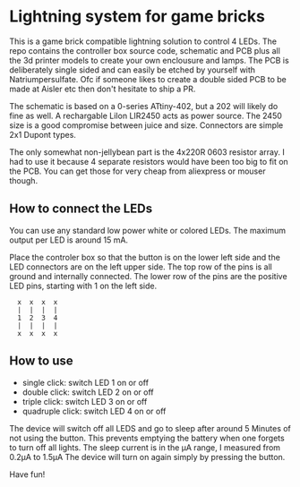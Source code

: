 # Lightning system for game bricks

This is a game brick compatible lightning solution to control 4 LEDs.
The repo contains the controller box source code, schematic and PCB plus all the 3d printer models to create your own enclousure and lamps.
The PCB is deliberately single sided and can easily be etched by yourself with Natriumpersulfate.
Ofc if someone likes to create a double sided PCB to be made at Aisler etc then don't hesitate to ship a PR.

The schematic is based on a 0-series ATtiny-402, but a 202 will likely do fine as well.
A rechargable LiIon LIR2450 acts as power source.
The 2450 size is a good compromise between juice and size. 
Connectors are simple 2x1 Dupont types.

The only somewhat non-jellybean part is the 4x220R 0603 resistor array. 
I had to use it because 4 separate resistors would have been too big to fit on the PCB.
You can get those for very cheap from aliexpress or mouser though.

## How to connect the LEDs

You can use any standard low power white or colored LEDs.
The maximum output per LED is around 15 mA.

Place the controler box so that the button is on the lower left side and the LED connectors are on the left upper side.
The top row of the pins is all ground and internally connected.
The lower row of the pins are the positive LED pins, starting with 1 on the left side.

```
  x  x  x  x
  |  |  |  | 
  1  2  3  4  
  |  |  |  |
  x  x  x  x
```
## How to use

* single click: switch LED 1 on or off
* double click: switch LED 2 on or off
* triple click: switch LED 3 on or off
* quadruple click: switch LED 4 on or off

 

The device will switch off all LEDS and go to sleep after around 5 Minutes of not using the button.
This prevents emptying the battery when one forgets to turn off all lights.
The sleep current is in the µA range, I measured from 0.2µA to 1.5µA
The device will turn on again simply by pressing the button.

Have fun! 
